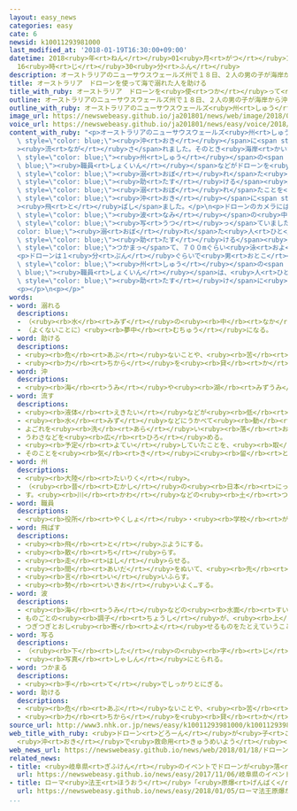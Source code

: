 ```yaml
---
layout: easy_news
categories: easy
cate: 6
newsid: k10011293981000
last_modified_at: '2018-01-19T16:30:00+09:00'
datetime: 2018<ruby>年<rt>ねん</rt></ruby>01<ruby>月<rt>がつ</rt></ruby>19<ruby>日<rt>にち</rt></ruby>
  16<ruby>時<rt>じ</rt></ruby>30<ruby>分<rt>ふん</rt></ruby>
description: オーストラリアのニューサウスウェールズ州で１８日、２人の男の子が海岸から沖に流されました。
title: オーストラリア　ドローンを使って海で溺れた人を助ける
title_with_ruby: オーストラリア　ドローンを<ruby>使<rt>つか</rt></ruby>って<ruby>海<rt>うみ</rt></ruby>で<ruby>溺<rt>おぼ</rt></ruby>れた<ruby>人<rt>ひと</rt></ruby>を<ruby>助<rt>たす</rt></ruby>ける
outline: オーストラリアのニューサウスウェールズ州で１８日、２人の男の子が海岸から沖に流されました。
outline_with_ruby: オーストラリアのニューサウスウェールズ<ruby>州<rt>しゅう</rt></ruby>で１８<ruby>日<rt>にち</rt></ruby>、<ruby>２人<rt>ふたり</rt></ruby>の<ruby>男<rt>おとこ</rt></ruby>の<ruby>子<rt>こ</rt></ruby>が<ruby>海岸<rt>かいがん</rt></ruby>から<ruby>沖<rt>おき</rt></ruby>に<ruby>流<rt>なが</rt></ruby>されました。
image_url: https://newswebeasy.github.io/ja201801/news/web/image/2018/01/18/K10011293981_1801190538_1801190539_01_03.jpg
voice_url: https://newswebeasy.github.io/ja201801/news/easy/voice/2018/01/19/k10011293981000.mp3
content_with_ruby: "<p>オーストラリアのニューサウスウェールズ<ruby>州<rt>しゅう</rt></ruby>で１８<ruby>日<rt>にち</rt></ruby>、<ruby>２人<rt>ふたり</rt></ruby>の<ruby>男<rt>おとこ</rt></ruby>の<ruby>子<rt>こ</rt></ruby>が<ruby>海岸<rt>かいがん</rt></ruby>から<span\
  \ style=\"color: blue;\"><ruby>沖<rt>おき</rt></ruby></span>に<span style=\"color: blue;\"\
  ><ruby>流<rt>なが</rt></ruby>さ</span>れました。そのとき<ruby>海岸<rt>かいがん</rt></ruby>の<ruby>近<rt>ちか</rt></ruby>くでは、<span\
  \ style=\"color: blue;\"><ruby>州<rt>しゅう</rt></ruby></span>の<span style=\"color:\
  \ blue;\"><ruby>職員<rt>しょくいん</rt></ruby></span>などがドローンを<ruby>使<rt>つか</rt></ruby>って<span\
  \ style=\"color: blue;\"><ruby>溺<rt>おぼ</rt></ruby>れ</span>た<ruby>人<rt>ひと</rt></ruby>を<span\
  \ style=\"color: blue;\"><ruby>助<rt>たす</rt></ruby>ける</span><ruby>練習<rt>れんしゅう</rt></ruby>をしていました。<ruby>男<rt>おとこ</rt></ruby>の<ruby>子<rt>こ</rt></ruby>たちが<span\
  \ style=\"color: blue;\"><ruby>溺<rt>おぼ</rt></ruby>れ</span>たことを<ruby>知<rt>し</rt></ruby>った<ruby>人<rt>ひと</rt></ruby>たちは、ドローンを<span\
  \ style=\"color: blue;\"><ruby>沖<rt>おき</rt></ruby></span>に<span style=\"color: blue;\"\
  ><ruby>飛<rt>と</rt></ruby>ばし</span>ました。</p>\n<p>ドローンのカメラには<ruby>男<rt>おとこ</rt></ruby>の<ruby>子<rt>こ</rt></ruby>たちが<ruby>大<rt>おお</rt></ruby>きな<span\
  \ style=\"color: blue;\"><ruby>波<rt>なみ</rt></ruby></span>の<ruby>中<rt>なか</rt></ruby>にいるところが<span\
  \ style=\"color: blue;\"><ruby>写<rt>うつ</rt></ruby>っ</span>ていました。ドローンは、<span style=\"\
  color: blue;\"><ruby>溺<rt>おぼ</rt></ruby>れ</span>た<ruby>人<rt>ひと</rt></ruby>を<span\
  \ style=\"color: blue;\"><ruby>助<rt>たす</rt></ruby>ける</span><ruby>道具<rt>どうぐ</rt></ruby>を<ruby>男<rt>おとこ</rt></ruby>の<ruby>子<rt>こ</rt></ruby>たちのすぐ<ruby>近<rt>ちか</rt></ruby>くに<ruby>落<rt>お</rt></ruby>としました。<ruby>男<rt>おとこ</rt></ruby>の<ruby>子<rt>こ</rt></ruby>たちはこの<ruby>道具<rt>どうぐ</rt></ruby>に<span\
  \ style=\"color: blue;\">つかまっ</span>て、７００mぐらい<ruby>泳<rt>およ</rt></ruby>いで<ruby>海岸<rt>かいがん</rt></ruby>に<ruby>戻<rt>もど</rt></ruby>りました。<ruby>２人<rt>ふたり</rt></ruby>は<ruby>大<rt>おお</rt></ruby>きなけがをしていませんでした。</p>\n\
  <p>ドローンは１<ruby>分<rt>ぷん</rt></ruby>ぐらいで<ruby>男<rt>おとこ</rt></ruby>の<ruby>子<rt>こ</rt></ruby>たちの<ruby>所<rt>ところ</rt></ruby>に<ruby>行<rt>い</rt></ruby>くことができました。<span\
  \ style=\"color: blue;\"><ruby>州<rt>しゅう</rt></ruby></span>の<span style=\"color:\
  \ blue;\"><ruby>職員<rt>しょくいん</rt></ruby></span>は、<ruby>人<rt>ひと</rt></ruby>が<ruby>泳<rt>およ</rt></ruby>いで<span\
  \ style=\"color: blue;\"><ruby>助<rt>たす</rt></ruby>け</span>に<ruby>行<rt>い</rt></ruby>くよりとても<ruby>早<rt>はや</rt></ruby>く<ruby>着<rt>つ</rt></ruby>いたと<ruby>言<rt>い</rt></ruby>っています。このニュースはいろいろな<ruby>国<rt>くに</rt></ruby>で<ruby>伝<rt>つた</rt></ruby>えられていて、ドローンの<ruby>新<rt>あたら</rt></ruby>しい<ruby>使<rt>つか</rt></ruby>い<ruby>方<rt>かた</rt></ruby>にたくさんの<ruby>人<rt>ひと</rt></ruby>が<ruby>興味<rt>きょうみ</rt></ruby>を<ruby>持<rt>も</rt></ruby>っています。</p>\n\
  <p></p>\n<p></p>"
words:
- word: 溺れる
  descriptions:
  - （<ruby><rb>水</rb><rt>みず</rt></ruby>の<ruby><rb>中</rb><rt>なか</rt></ruby>で）<ruby><rb>泳</rb><rt>およ</rt></ruby>げなくて<ruby><rb>死</rb><rt>し</rt></ruby>にそうになる。また、<ruby><rb>死</rb><rt>し</rt></ruby>ぬ。
  - （よくないことに）<ruby><rb>夢中</rb><rt>むちゅう</rt></ruby>になる。
- word: 助ける
  descriptions:
  - <ruby><rb>危</rb><rt>あぶ</rt></ruby>ないことや、<ruby><rb>苦</rb><rt>くる</rt></ruby>しいことから、<ruby><rb>救</rb><rt>すく</rt></ruby>う。
  - <ruby><rb>力</rb><rt>ちから</rt></ruby>を<ruby><rb>貸</rb><rt>か</rt></ruby>す。<ruby><rb>手伝</rb><rt>てつだ</rt></ruby>う。
- word: 沖
  descriptions:
  - <ruby><rb>海</rb><rt>うみ</rt></ruby>や<ruby><rb>湖</rb><rt>みずうみ</rt></ruby>で、<ruby><rb>岸</rb><rt>きし</rt></ruby>から<ruby><rb>遠</rb><rt>とお</rt></ruby>くはなれた<ruby><rb>所</rb><rt>ところ</rt></ruby>。
- word: 流す
  descriptions:
  - <ruby><rb>液体</rb><rt>えきたい</rt></ruby>などが<ruby><rb>低</rb><rt>ひく</rt></ruby>いほうへ<ruby><rb>動</rb><rt>うご</rt></ruby>くようにする。
  - <ruby><rb>水</rb><rt>みず</rt></ruby>などにうかべて<ruby><rb>動</rb><rt>うご</rt></ruby>かす。
  - よごれを<ruby><rb>洗</rb><rt>あら</rt></ruby>い<ruby><rb>落</rb><rt>お</rt></ruby>とす。
  - うわさなどを<ruby><rb>広</rb><rt>ひろ</rt></ruby>める。
  - <ruby><rb>予定</rb><rt>よてい</rt></ruby>していたことを、<ruby><rb>取</rb><rt>と</rt></ruby>りやめる。
  - そのことを<ruby><rb>気</rb><rt>き</rt></ruby>に<ruby><rb>留</rb><rt>と</rt></ruby>めない。
- word: 州
  descriptions:
  - <ruby><rb>大陸</rb><rt>たいりく</rt></ruby>。
  - （<ruby><rb>昔</rb><rt>むかし</rt></ruby>の<ruby><rb>日本</rb><rt>にっぽん</rt></ruby>や、<ruby><rb>今</rb><rt>いま</rt></ruby>のアメリカなどで）<ruby><rb>政治</rb><rt>せいじ</rt></ruby>をするつごうで<ruby><rb>分</rb><rt>わ</rt></ruby>けた<ruby><rb>地方</rb><rt>ちほう</rt></ruby>の<ruby><rb>区切</rb><rt>くぎ</rt></ruby>り。
  - す。<ruby><rb>川</rb><rt>かわ</rt></ruby>などの<ruby><rb>土</rb><rt>つち</rt></ruby>や<ruby><rb>砂</rb><rt>すな</rt></ruby>が<ruby><rb>積</rb><rt>つ</rt></ruby>もってできた<ruby><rb>小</rb><rt>ちい</rt></ruby>さな<ruby><rb>陸地</rb><rt>りくち</rt></ruby>。
- word: 職員
  descriptions:
  - <ruby><rb>役所</rb><rt>やくしょ</rt></ruby>・<ruby><rb>学校</rb><rt>がっこう</rt></ruby>・<ruby><rb>団体</rb><rt>だんたい</rt></ruby>などに<ruby><rb>勤</rb><rt>つと</rt></ruby>めている<ruby><rb>人</rb><rt>ひと</rt></ruby>。
- word: 飛ばす
  descriptions:
  - <ruby><rb>飛</rb><rt>と</rt></ruby>ぶようにする。
  - <ruby><rb>散</rb><rt>ち</rt></ruby>らす。
  - <ruby><rb>走</rb><rt>はし</rt></ruby>らせる。
  - <ruby><rb>間</rb><rt>あいだ</rt></ruby>をぬいて、<ruby><rb>先</rb><rt>さき</rt></ruby>に<ruby><rb>進</rb><rt>すす</rt></ruby>む。
  - <ruby><rb>言</rb><rt>い</rt></ruby>いふらす。
  - <ruby><rb>勢</rb><rt>いきお</rt></ruby>いよく…する。
- word: 波
  descriptions:
  - <ruby><rb>海</rb><rt>うみ</rt></ruby>などの<ruby><rb>水面</rb><rt>すいめん</rt></ruby>が、<ruby><rb>高</rb><rt>たか</rt></ruby>くなったり<ruby><rb>低</rb><rt>ひく</rt></ruby>くなったりすること。また、<ruby><rb>水面</rb><rt>すいめん</rt></ruby>が<ruby><rb>高</rb><rt>たか</rt></ruby>く<ruby><rb>盛</rb><rt>も</rt></ruby>り<ruby><rb>上</rb><rt>あ</rt></ruby>がっている<ruby><rb>所</rb><rt>ところ</rt></ruby>。
  - ものごとの<ruby><rb>調子</rb><rt>ちょうし</rt></ruby>が、<ruby><rb>上</rb><rt>あ</rt></ruby>がったり<ruby><rb>下</rb><rt>さ</rt></ruby>がったり、また、よくなったり<ruby><rb>悪</rb><rt>わる</rt></ruby>くなったりすること。
  - つぎつぎとおし<ruby><rb>寄</rb><rt>よ</rt></ruby>せるものをたとえていうことば。
- word: 写る
  descriptions:
  - （<ruby><rb>下</rb><rt>した</rt></ruby>の<ruby><rb>字</rb><rt>じ</rt></ruby>や<ruby><rb>絵</rb><rt>え</rt></ruby>が）すけて<ruby><rb>見</rb><rt>み</rt></ruby>える。
  - <ruby><rb>写真</rb><rt>しゃしん</rt></ruby>にとられる。
- word: つかまる
  descriptions:
  - <ruby><rb>手</rb><rt>て</rt></ruby>でしっかりとにぎる。
- word: 助ける
  descriptions:
  - <ruby><rb>危</rb><rt>あぶ</rt></ruby>ないことや、<ruby><rb>苦</rb><rt>くる</rt></ruby>しいことから、<ruby><rb>救</rb><rt>すく</rt></ruby>う。
  - <ruby><rb>力</rb><rt>ちから</rt></ruby>を<ruby><rb>貸</rb><rt>か</rt></ruby>す。<ruby><rb>手伝</rb><rt>てつだ</rt></ruby>う。
source_url: http://www3.nhk.or.jp/news/easy/k10011293981000/k10011293981000.html
web_title_with_ruby: <ruby>ドローン<rt>どろーん</rt></ruby>が<ruby>子<rt>こ</rt></ruby>どもを<ruby>救助<rt>きゅうじょ</rt></ruby>
  <ruby>沖<rt>おき</rt></ruby>で<ruby>救命用<rt>きゅうめいよう</rt></ruby><ruby>具<rt>ぐ</rt></ruby>を<ruby>投下<rt>とうか</rt></ruby>
web_news_url: https://newswebeasy.github.io/news/web/2018/01/18/ドローンが子どもを救助-沖で救命用具を投下
related_news:
- title: <ruby>岐阜県<rt>ぎふけん</rt></ruby>のイベントでドローンが<ruby>落<rt>お</rt></ruby>ちて６<ruby>人<rt>にん</rt></ruby>がけがをする
  url: https://newswebeasy.github.io/news/easy/2017/11/06/岐阜県のイベントでドローンが落ちて6人がけがをする
- title: ローマ<ruby>法王<rt>ほうおう</rt></ruby>「<ruby>原爆<rt>げんばく</rt></ruby>が<ruby>落<rt>お</rt></ruby>ちた<ruby>長崎<rt>ながさき</rt></ruby>の<ruby>男<rt>おとこ</rt></ruby>の<ruby>子<rt>こ</rt></ruby>の<ruby>写真<rt>しゃしん</rt></ruby>を<ruby>配<rt>くば</rt></ruby>って」
  url: https://newswebeasy.github.io/news/easy/2018/01/05/ローマ法王原爆が落ちた長崎の男の子の写真を配って
...
```

